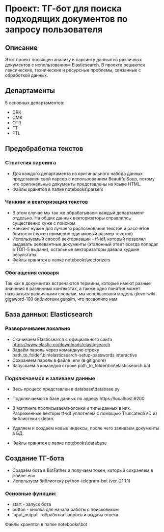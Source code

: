 # Проект: ТГ-бот для поиска подходящих документов по запросу пользователя

## Описание

Этот проект посвящен анализу и парсингу данных из различных документов с использованием Elasticsearch. В проекте решаются лексические, технические и ресурсные проблемы, связанные с обработкой данных.

## Департаменты

5 основных департаментов:
- DRK
- CMK
- OTR
- FT
- FTL 

## Предобработка текстов

### Стратегия парсинга

- Для каждого департамента из оригинального набора данных представлен свой парсер c использованием BeautifulSoup, потому что оригинальные документы представлены на языке HTML.
- Файлы хранятся в папке notebooks\parsers

### Чанкинг и векторизация текстов

- В этом случае мы так же обрабатываем каждый департамент отдельно. На общих данных векторизаторы справлилсь существенно хуже с поиском.
- Чанкинг нужен для лучшего распознования текстов и рассчётов близости (нужен примерно одинаковый размер текстов)
- Используемый способ векторизации - tf-idf, который позволял выдавать релевантные документы (эталонный ответ всегда попадал в ТОП-5 выдачи), остальные векторизаторы давали худшие результаты.
- Файлы хранятся в папке notebooks\vectorizers

### Обогащения словаря 

Так как в документах встречаются термины, которые имеют разные значения в различных контекстах, а также одно понятие может называться различными словами, мы использовали модель glove-wiki-gigaword-100 библиотеки gensim, что позволило нам 

## База данных: Elasticsearch

### Разворачиваем локально

- Скачиваем Elasticsearch с официального сайта https://www.elastic.co/downloads/elasticsearch
- Задаём пароль через командную строку path_to_folder\bin\elasticsearch-setup-passwords interactive
- Сохраняем пароль в файле .env (в gitignore)
- Запускаем в командой строке path_to_folder\bin\elasticsearch.bat

### Подключаемся и заливаем данные

- Весь процесс представлен в database\database.py
- Подключаемся к базе данных по адресу https://localhost:9200
- В мэппинге прописываем колонки и типы данных в них. Разреженные векторы tf-idf уплотняем с помощью TruncatedSVD из библиотеки sklearn.
- Удаляем и создаём новые индексы, после чего заливаем документы в БД.

- Файлы хранятся в папке notebooks\database

## Создание ТГ-бота

- Создаём бота в BotFather и получаем токен, который сохраняем в файле .env
- Используем библиотеку python-telegram-bot (ver. 21.1.1)

### Основные функции:
- start - запуск бота
- button - кнопка для начала работы с поисковиком
- input_output - обработка запроса и выдача ответа

Файлы хранятся в папке notebooks\bot


